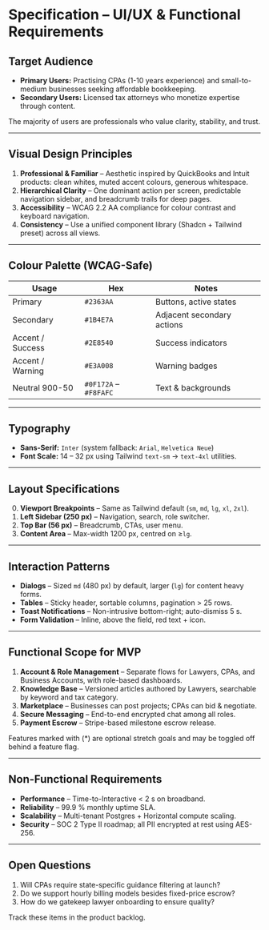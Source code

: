 # Specification – UI/UX & Functional Requirements

## Target Audience
* **Primary Users:** Practising CPAs (1-10 years experience) and small-to-medium businesses seeking affordable bookkeeping.
* **Secondary Users:** Licensed tax attorneys who monetize expertise through content.

The majority of users are professionals who value clarity, stability, and trust.

---

## Visual Design Principles
1. **Professional & Familiar** – Aesthetic inspired by QuickBooks and Intuit products: clean whites, muted accent colours, generous whitespace.
2. **Hierarchical Clarity** – One dominant action per screen, predictable navigation sidebar, and breadcrumb trails for deep pages.
3. **Accessibility** – WCAG 2.2 AA compliance for colour contrast and keyboard navigation.
4. **Consistency** – Use a unified component library (Shadcn + Tailwind preset) across all views.

---

## Colour Palette (WCAG-Safe)
| Usage | Hex | Notes |
|-------|-----|-------|
| Primary | `#2363AA` | Buttons, active states |
| Secondary | `#1B4E7A` | Adjacent secondary actions |
| Accent / Success | `#2E8540` | Success indicators |
| Accent / Warning | `#E3A008` | Warning badges |
| Neutral 900-50 | `#0F172A` – `#F8FAFC` | Text & backgrounds |

---

## Typography
* **Sans-Serif:** `Inter` (system fallback: `Arial`, `Helvetica Neue`)
* **Font Scale:** 14 – 32 px using Tailwind `text-sm` → `text-4xl` utilities.

---

## Layout Specifications
0. **Viewport Breakpoints** – Same as Tailwind default (`sm`, `md`, `lg`, `xl`, `2xl`).
1. **Left Sidebar (250 px)** – Navigation, search, role switcher.
2. **Top Bar (56 px)** – Breadcrumb, CTAs, user menu.
3. **Content Area** – Max-width 1200 px, centred on ≥`lg`.

---

## Interaction Patterns
* **Dialogs** – Sized `md` (480 px) by default, larger (`lg`) for content heavy forms.
* **Tables** – Sticky header, sortable columns, pagination > 25 rows.
* **Toast Notifications** – Non-intrusive bottom-right; auto-dismiss 5 s.
* **Form Validation** – Inline, above the field, red text + icon.

---

## Functional Scope for MVP
1. **Account & Role Management** – Separate flows for Lawyers, CPAs, and Business Accounts, with role-based dashboards.
2. **Knowledge Base** – Versioned articles authored by Lawyers, searchable by keyword and tax category.
3. **Marketplace** – Businesses can post projects; CPAs can bid & negotiate.
4. **Secure Messaging** – End-to-end encrypted chat among all roles.
5. **Payment Escrow** – Stripe-based milestone escrow release.

Features marked with (*) are optional stretch goals and may be toggled off behind a feature flag.

---

## Non-Functional Requirements
* **Performance** – Time-to-Interactive < 2 s on broadband.
* **Reliability** – 99.9 % monthly uptime SLA.
* **Scalability** – Multi-tenant Postgres + Horizontal compute scaling.
* **Security** – SOC 2 Type II roadmap; all PII encrypted at rest using AES-256.

---

## Open Questions
1. Will CPAs require state-specific guidance filtering at launch?
2. Do we support hourly billing models besides fixed-price escrow?
3. How do we gatekeep lawyer onboarding to ensure quality?

Track these items in the product backlog. 